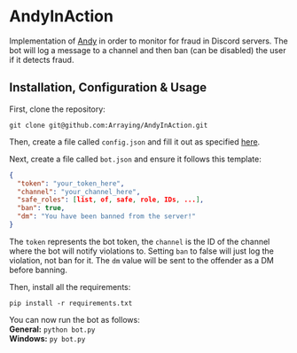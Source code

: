 # AndyInAction

Implementation of [Andy](https://github.com/Arraying/Andy) in order to monitor for fraud in Discord servers.
The bot will log a message to a channel and then ban (can be disabled) the user if it detects fraud.

## Installation, Configuration & Usage

First, clone the repository:
```
git clone git@github.com:Arraying/AndyInAction.git
```

Then, create a file called `config.json` and fill it out as specified [here](https://github.com/Arraying/Andy).

Next, create a file called `bot.json` and ensure it follows this template:
```json
{
  "token": "your_token_here",
  "channel": "your_channel_here",
  "safe_roles": [list, of, safe, role, IDs, ...],
  "ban": true,
  "dm": "You have been banned from the server!"
}
```
The `token` represents the bot token, the `channel` is the ID of the channel where the bot will notify violations to.
Setting `ban` to false will just log the violation, not ban for it.
The `dm` value will be sent to the offender as a DM before banning.

Then, install all the requirements:
```
pip install -r requirements.txt
```

You can now run the bot as follows:  
**General:** `python bot.py`  
**Windows:** `py bot.py`
